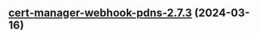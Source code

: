 

## [cert-manager-webhook-pdns-2.7.3](https://github.com/cyr-ius/truenas-charts/compare/cert-manager-webhook-pdns-2.7.2...cert-manager-webhook-pdns-2.7.3) (2024-03-16)

